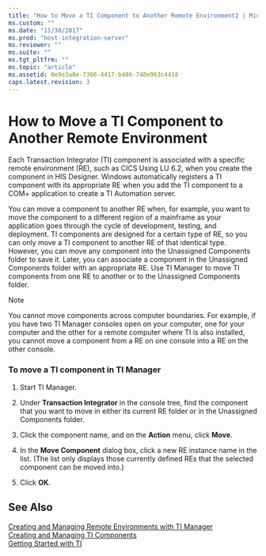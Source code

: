 ```yaml
---
title: "How to Move a TI Component to Another Remote Environment2 | Microsoft Docs"
ms.custom: ""
ms.date: "11/30/2017"
ms.prod: "host-integration-server"
ms.reviewer: ""
ms.suite: ""
ms.tgt_pltfrm: ""
ms.topic: "article"
ms.assetid: 0e9e3a8e-7366-4417-b486-748e963c4418
caps.latest.revision: 3
---
```

# How to Move a TI Component to Another Remote Environment
Each Transaction Integrator (TI) component is associated with a specific remote environment (RE), such as CICS Using LU 6.2, when you create the component in HIS Designer. Windows automatically registers a TI component with its appropriate RE when you add the TI component to a COM+ application to create a TI Automation server.  
  
 You can move a component to another RE when, for example, you want to move the component to a different region of a mainframe as your application goes through the cycle of development, testing, and deployment. TI components are designed for a certain type of RE, so you can only move a TI component to another RE of that identical type. However, you can move any component into the Unassigned Components folder to save it. Later, you can associate a component in the Unassigned Components folder with an appropriate RE. Use TI Manager to move TI components from one RE to another or to the Unassigned Components folder.  
  
> [!NOTE]
>  You cannot move components across computer boundaries. For example, if you have two TI Manager consoles open on your computer, one for your computer and the other for a remote computer where TI is also installed, you cannot move a component from a RE on one console into a RE on the other console.  
  
### To move a TI component in TI Manager  
  
1.  Start TI Manager.  
  
2.  Under **Transaction Integrator** in the console tree, find the component that you want to move in either its current RE folder or in the Unassigned Components folder.  
  
3.  Click the component name, and on the **Action** menu, click **Move**.  
  
4.  In the **Move Component** dialog box, click a new RE instance name in the list. (The list only displays those currently defined REs that the selected component can be moved into.)  
  
5.  Click **OK**.  
  
## See Also  
 [Creating and Managing Remote Environments with TI Manager](../HIS2010/creating-and-managing-remote-environments-with-ti-manager2.md)   
 [Creating and Managing TI Components](../HIS2010/creating-and-managing-ti-components1.md)   
 [Getting Started with TI](../HIS2010/getting-started-with-ti2.md)